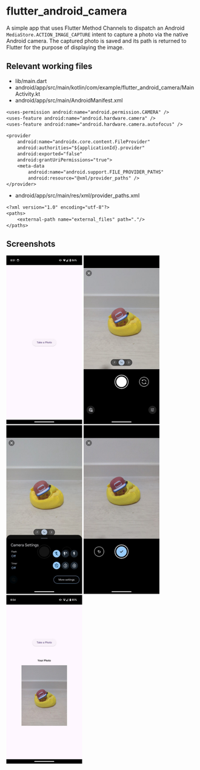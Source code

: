 # flutter_android_camera

A simple app that uses Flutter Method Channels to dispatch an Android `MediaStore.ACTION_IMAGE_CAPTURE` intent to capture a photo via the native Android camera. The captured photo is saved and its path is returned to Flutter for the purpose of displaying the image.

## Relevant working files

- lib/main.dart
- android/app/src/main/kotlin/com/example/flutter_android_camera/MainActivity.kt
- android/app/src/main/AndroidManifest.xml

```
<uses-permission android:name="android.permission.CAMERA" />
<uses-feature android:name="android.hardware.camera" />
<uses-feature android:name="android.hardware.camera.autofocus" />
```

```
<provider
    android:name="androidx.core.content.FileProvider"
    android:authorities="${applicationId}.provider"
    android:exported="false"
    android:grantUriPermissions="true">
    <meta-data
        android:name="android.support.FILE_PROVIDER_PATHS"
        android:resource="@xml/provider_paths" />
</provider>
```

- android/app/src/main/res/xml/provider_paths.xml

```
<?xml version="1.0" encoding="utf-8"?>
<paths>
    <external-path name="external_files" path="."/>
</paths>
```

## Screenshots

<p float="left">
  <img src="./screenshots/screen1.jpg" width="200">
  <img src="./screenshots/screen2.jpg" width="200">
  <img src="./screenshots/screen3.jpg" width="200">
  <img src="./screenshots/screen4.jpg" width="200">
  <img src="./screenshots/screen5.jpg" width="200">
</p>
